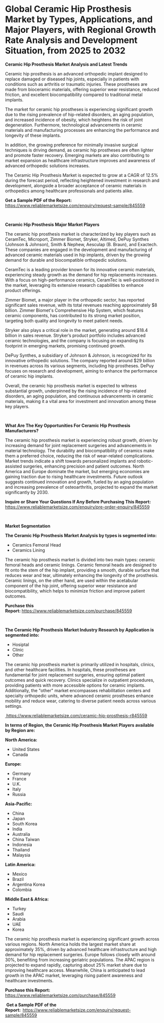 <p><h1>Global Ceramic Hip Prosthesis Market by Types, Applications, and Major Players, with Regional Growth Rate Analysis and Development Situation, from 2025 to 2032</h1></p><p><strong>Ceramic Hip Prosthesis Market Analysis and Latest Trends</strong></p>
<p><p>Ceramic hip prosthesis is an advanced orthopedic implant designed to replace damaged or diseased hip joints, especially in patients with conditions such as arthritis or traumatic injuries. These prostheses are made from bioceramic materials, offering superior wear resistance, reduced friction, and excellent biocompatibility compared to traditional metal implants. </p><p>The market for ceramic hip prostheses is experiencing significant growth due to the rising prevalence of hip-related disorders, an aging population, and increased incidence of obesity, which heightens the risk of joint degeneration. Furthermore, technological advancements in ceramic materials and manufacturing processes are enhancing the performance and longevity of these implants. </p><p>In addition, the growing preference for minimally invasive surgical techniques is driving demand, as ceramic hip prostheses are often lighter and promote faster recovery. Emerging markets are also contributing to market expansion as healthcare infrastructure improves and awareness of advanced orthopedic solutions increases.</p><p>The Ceramic Hip Prosthesis Market is expected to grow at a CAGR of 12.5% during the forecast period, reflecting heightened investment in research and development, alongside a broader acceptance of ceramic materials in orthopedics among healthcare professionals and patients alike.</p></p>
<p><strong>Get a Sample PDF of the Report:&nbsp;</strong> <a href="https://www.reliablemarketsize.com/enquiry/request-sample/845559?utm_campaign=2468&utm_medium=2&utm_source=Github&utm_content=ia&utm_term=13042025&utm_id=ceramic-hip-prosthesis">https://www.reliablemarketsize.com/enquiry/request-sample/845559</a></p>
<p>&nbsp;</p>
<p><strong>Ceramic Hip Prosthesis Major Market Players</strong></p>
<p><p>The ceramic hip prosthesis market is characterized by key players such as CeramTec, Microport, Zimmer Biomet, Stryker, Altimed, DePuy Synthes (Johnson & Johnson), Smith & Nephew, Aesculap (B. Braun), and Exactech. These companies are engaged in the development and manufacturing of advanced ceramic materials used in hip implants, driven by the growing demand for durable and biocompatible orthopedic solutions.</p><p>CeramTec is a leading provider known for its innovative ceramic materials, experiencing steady growth as the demand for hip replacements increases. With a focus on high-performance ceramics, CeramTec is well-positioned in the market, leveraging its extensive research capabilities to enhance product offerings.</p><p>Zimmer Biomet, a major player in the orthopedic sector, has reported significant sales revenue, with its total revenues reaching approximately $8 billion. Zimmer Biomet's Comprehensive Hip System, which features ceramic components, has contributed to its strong market position, targeting both quality and longevity to meet patient needs.</p><p>Stryker also plays a critical role in the market, generating around $18.4 billion in sales revenue. Stryker’s product portfolio includes advanced ceramic technologies, and the company is focusing on expanding its footprint in emerging markets, promising continued growth.</p><p>DePuy Synthes, a subsidiary of Johnson & Johnson, is recognized for its innovative orthopedic solutions. The company reported around $29 billion in revenues across its various segments, including hip prostheses. DePuy focuses on research and development, aiming to enhance the performance of ceramic hip implants.</p><p>Overall, the ceramic hip prosthesis market is expected to witness substantial growth, underpinned by the rising incidence of hip-related disorders, an aging population, and continuous advancements in ceramic materials, making it a vital area for investment and innovation among these key players.</p></p>
<p>&nbsp;</p>
<p><strong>What Are The Key Opportunities For Ceramic Hip Prosthesis Manufacturers?</strong></p>
<p><p>The ceramic hip prosthesis market is experiencing robust growth, driven by increasing demand for joint replacement surgeries and advancements in material technology. The durability and biocompatibility of ceramics make them a preferred choice, reducing the risk of wear-related complications. Market trends indicate a shift towards personalized implants and robotic-assisted surgeries, enhancing precision and patient outcomes. North America and Europe dominate the market, but emerging economies are gaining traction due to rising healthcare investments. Future outlook suggests continued innovation and growth, fueled by an aging population and increasing prevalence of osteoarthritis, projected to expand the market significantly by 2030.</p></p>
<p><strong>Inquire or Share Your Questions If Any Before Purchasing This Report:</strong> <a href="https://www.reliablemarketsize.com/enquiry/pre-order-enquiry/845559?utm_campaign=2468&utm_medium=2&utm_source=Github&utm_content=ia&utm_term=13042025&utm_id=ceramic-hip-prosthesis">https://www.reliablemarketsize.com/enquiry/pre-order-enquiry/845559</a></p>
<p>&nbsp;</p>
<p><strong>Market Segmentation</strong></p>
<p><strong>The Ceramic Hip Prosthesis Market Analysis by types is segmented into:</strong></p>
<p><ul><li>Ceramics Femoral Head</li><li>Ceramics Lining</li></ul></p>
<p><p>The ceramic hip prosthesis market is divided into two main types: ceramic femoral heads and ceramic linings. Ceramic femoral heads are designed to fit onto the stem of the hip implant, providing a smooth, durable surface that reduces wear and tear, ultimately enhancing the longevity of the prosthesis. Ceramic linings, on the other hand, are used within the acetabular component of the hip joint, offering superior wear resistance and biocompatibility, which helps to minimize friction and improve patient outcomes.</p></p>
<p><strong>Purchase this Report:&nbsp;</strong><a href="https://www.reliablemarketsize.com/purchase/845559?utm_campaign=2468&utm_medium=2&utm_source=Github&utm_content=ia&utm_term=13042025&utm_id=ceramic-hip-prosthesis">https://www.reliablemarketsize.com/purchase/845559</a></p>
<p>&nbsp;</p>
<p><strong>The Ceramic Hip Prosthesis Market Industry Research by Application is segmented into:</strong></p>
<p><ul><li>Hosiptal</li><li>Clinic</li><li>Other</li></ul></p>
<p><p>The ceramic hip prosthesis market is primarily utilized in hospitals, clinics, and other healthcare facilities. In hospitals, these prostheses are fundamental for joint replacement surgeries, ensuring optimal patient outcomes and quick recovery. Clinics specialize in outpatient procedures, providing patients with more accessible options for ceramic implants. Additionally, the "other" market encompasses rehabilitation centers and specialty orthopedic units, where advanced ceramic prostheses enhance mobility and reduce wear, catering to diverse patient needs across various settings.</p></p>
<p><a href="https://www.reliablemarketsize.com/ceramic-hip-prosthesis-r845559?utm_campaign=2468&utm_medium=2&utm_source=Github&utm_content=ia&utm_term=13042025&utm_id=ceramic-hip-prosthesis">&nbsp;https://www.reliablemarketsize.com/ceramic-hip-prosthesis-r845559</a></p>
<p><strong>In terms of Region, the Ceramic Hip Prosthesis Market Players available by Region are:</strong></p>
<p>
    <p> <strong> North America: </strong>
        <ul>
            <li>United States</li>
            <li>Canada</li>
        </ul>
        </p> 
    <p> <strong> Europe: </strong>
        <ul>
            <li>Germany</li>
            <li>France</li>
            <li>U.K.</li>
            <li>Italy</li>
            <li>Russia</li>
        </ul>
        </p> 
    <p> <strong> Asia-Pacific: </strong>
        <ul>
            <li>China</li>
            <li>Japan</li>
            <li>South Korea</li>
            <li>India</li>
            <li>Australia</li>
            <li>China Taiwan</li>
            <li>Indonesia</li>
            <li>Thailand</li>
            <li>Malaysia</li>
        </ul>
        </p> 
    <p> <strong> Latin America: </strong>
        <ul>
            <li>Mexico</li>
            <li>Brazil</li>
            <li>Argentina Korea</li>
            <li>Colombia</li>
        </ul>
        </p> 
    <p> <strong> Middle East & Africa: </strong>
        <ul>
            <li>Turkey</li>
            <li>Saudi</li>
            <li>Arabia</li>
            <li>UAE</li>
            <li>Korea</li>
        </ul>
    </p>
    </p>
<p><p>The ceramic hip prosthesis market is experiencing significant growth across various regions. North America holds the largest market share at approximately 35%, driven by advanced healthcare infrastructure and high demand for hip replacement surgeries. Europe follows closely with around 30%, benefiting from increasing geriatric populations. The APAC region is projected to expand rapidly, capturing about 25% market share due to improving healthcare access. Meanwhile, China is anticipated to lead growth in the APAC market, leveraging rising patient awareness and healthcare investments.</p></p>
<p><strong>Purchase this Report: </strong><a href="https://www.reliablemarketsize.com/purchase/845559?utm_campaign=2468&utm_medium=2&utm_source=Github&utm_content=ia&utm_term=13042025&utm_id=ceramic-hip-prosthesis">https://www.reliablemarketsize.com/purchase/845559</a></p>
<p>&nbsp;<strong>Get a Sample PDF of the Report:&nbsp;&nbsp;</strong><a href="https://www.reliablemarketsize.com/enquiry/request-sample/845559?utm_campaign=2468&utm_medium=2&utm_source=Github&utm_content=ia&utm_term=13042025&utm_id=ceramic-hip-prosthesis">https://www.reliablemarketsize.com/enquiry/request-sample/845559</a></p>
<p><strong></strong></p>
<p><p></p><p></p><p></p></p>